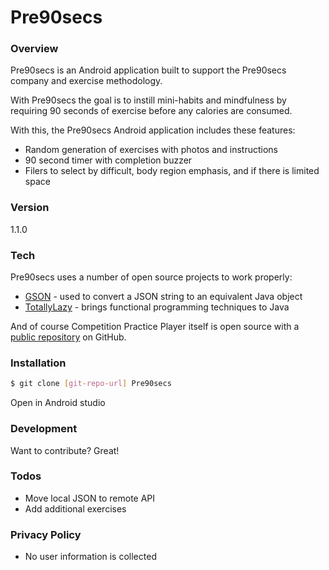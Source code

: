 # Pre90secs


### Overview
Pre90secs is an Android application built to support the Pre90secs company and exercise methodology.

With Pre90secs the goal is to instill mini-habits and mindfulness by requiring 90 seconds of exercise before any calories are consumed.

With this, the Pre90secs Android application includes these features:

  - Random generation of exercises with photos and instructions
  - 90 second timer with completion buzzer
  - Filers to select by difficult, body region emphasis, and if there is limited space

### Version
1.1.0

### Tech

Pre90secs uses a number of open source projects to work properly:

* [GSON] - used to convert a JSON string to an equivalent Java object
* [TotallyLazy] - brings functional programming techniques to Java


And of course Competition Practice Player itself is open source with a [public repository](https://github.com/alliejc/compeitionpracticeplayer)
 on GitHub.

### Installation

```sh
$ git clone [git-repo-url] Pre90secs
```
Open in Android studio

### Development

Want to contribute? Great!

### Todos

 - Move local JSON to remote API
 - Add additional exercises


### Privacy Policy

 - No user information is collected

[//]: # (These are reference links used in the body of this note and get stripped out when the markdown processor does its job. There is no need to format nicely because it shouldn't be seen. Thanks SO - http://stackoverflow.com/questions/4823468/store-comments-in-markdown-syntax)

   [GSON]: https://github.com/google/gson
   [TotallyLazy]: https://totallylazy.com/